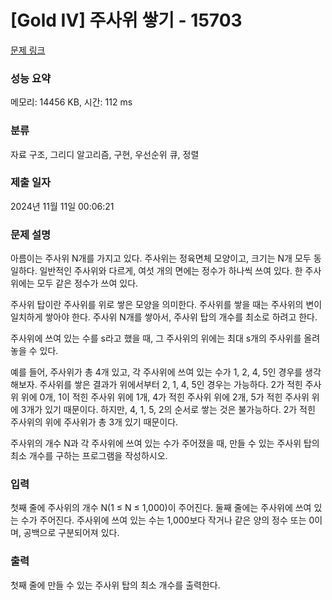 # [Gold IV] 주사위 쌓기 - 15703 

[문제 링크](https://www.acmicpc.net/problem/15703) 

### 성능 요약

메모리: 14456 KB, 시간: 112 ms

### 분류

자료 구조, 그리디 알고리즘, 구현, 우선순위 큐, 정렬

### 제출 일자

2024년 11월 11일 00:06:21

### 문제 설명

<p>아름이는 주사위 N개를 가지고 있다. 주사위는 정육면체 모양이고, 크기는 N개 모두 동일하다. 일반적인 주사위와 다르게, 여섯 개의 면에는 정수가 하나씩 쓰여 있다. 한 주사위에는 모두 같은 정수가 쓰여 있다.</p>

<p>주사위 탑이란 주사위를 위로 쌓은 모양을 의미한다. 주사위를 쌓을 때는 주사위의 변이 일치하게 쌓아야 한다. 주사위 N개를 쌓아서, 주사위 탑의 개수를 최소로 하려고 한다.</p>

<p>주사위에 쓰여 있는 수를 s라고 했을 때, 그 주사위의 위에는 최대 s개의 주사위를 올려놓을 수 있다.</p>

<p>예를 들어, 주사위가 총 4개 있고, 각 주사위에 쓰여 있는 수가 1, 2, 4, 5인 경우를 생각해보자. 주사위를 쌓은 결과가 위에서부터 2, 1, 4, 5인 경우는 가능하다. 2가 적힌 주사위 위에 0개, 1이 적힌 주사위 위에 1개, 4가 적힌 주사위 위에 2개, 5가 적힌 주사위 위에 3개가 있기 때문이다. 하지만, 4, 1, 5, 2의 순서로 쌓는 것은 불가능하다. 2가 적힌 주사위의 위에 주사위가 총 3개 있기 때문이다.</p>

<p>주사위의 개수 N과 각 주사위에 쓰여 있는 수가 주어졌을 때, 만들 수 있는 주사위 탑의 최소 개수를 구하는 프로그램을 작성하시오.</p>

### 입력 

 <p>첫째 줄에 주사위의 개수 N(1 ≤ N ≤ 1,000)이 주어진다. 둘째 줄에는 주사위에 쓰여 있는 수가 주어진다. 주사위에 쓰여 있는 수는 1,000보다 작거나 같은 양의 정수 또는 0이며, 공백으로 구분되어져 있다.</p>

### 출력 

 <p>첫째 줄에 만들 수 있는 주사위 탑의 최소 개수를 출력한다.</p>


